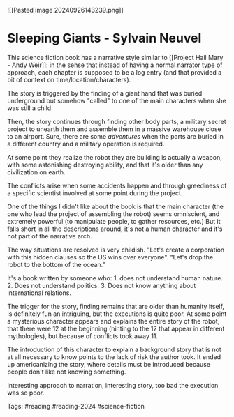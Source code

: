 ![[Pasted image 20240926143239.png]]

# Sleeping Giants - Sylvain Neuvel

This science fiction book has a narrative style similar to [[Project Hail Mary - Andy Weir]]: in the sense that instead of having a normal narrator type of approach, each chapter is supposed to be a log entry (and that provided a bit of context on time/location/characters). 

The story is triggered by the finding of a giant hand that was buried underground but somehow "called" to one of the main characters when she was still a child. 

Then, the story continues through finding other body parts, a military secret project to unearth them and assemble them in a massive warehouse close to an airport. Sure, there are some *adventures* when the parts are buried in a different country and a military operation is required. 

At some point they realize the robot they are building is actually a weapon, with some astonishing destroying ability, and that it's older than any civilization on earth. 

The conflicts arise when some accidents happen and through greediness of a specific scientist involved at some point during the project. 

One of the things I didn't like about the book is that the main character (the one who lead the project of assembling the robot) seems omniscient, and extremely powerful (to manipulate people, to gather resources, etc.) But it falls short in all the descriptions around, it's not a human character and it's not part of the narrative arch. 

The way situations are resolved is very childish. "Let's create a corporation with this hidden clauses so the US wins over everyone". "Let's drop the robot to the bottom of the ocean."

It's a book written by someone who: 1. does not understand human nature. 2. Does not understand politics. 3. Does not know anything about international relations. 

The trigger for the story, finding remains that are older than humanity itself, is definitely fun an intriguing, but the executions is quite poor. At some point a mysterious character appears and explains the entire story of the robot, that there were 12 at the beginning (hinting to the 12 that appear in different mythologies), but because of conflicts took away 11. 

The introduction of this character to explain a background story that is not at all necessary to know points to the lack of risk the author took. It ended up americanizing the story, where details must be introduced because people don't like not knowing something. 

Interesting approach to narration, interesting story, too bad the execution was so poor. 

Tags: #reading #reading-2024 #science-fiction 